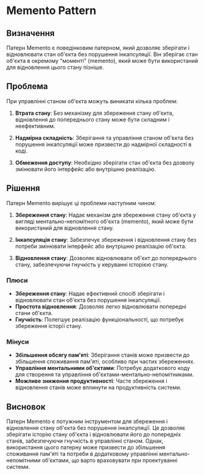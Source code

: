 # Memento Pattern

## Визначення

Патерн Memento є поведінковим патерном, який дозволяє зберігати і відновлювати стан об'єкта без порушення інкапсуляції.
Він зберігає стан об'єкта в окремому "моменті" (memento), який може бути використаний для відновлення цього стану
пізніше.

## Проблема

При управлінні станом об'єкта можуть виникати кілька проблем:

1. **Втрата стану**: Без механізму для збереження стану об'єкта, відновлення до попереднього стану може бути складним і
   неефективним.

2. **Надмірна складність**: Зберігання та управління станом об'єкта без порушення інкапсуляції може призвести до
   надмірної складності в коді.

3. **Обмеження доступу**: Необхідно зберігати стан об'єкта без дозволу змінювати його інтерфейс або внутрішню
   реалізацію.

## Рішення

Патерн Memento вирішує ці проблеми наступним чином:

1. **Збереження стану**: Надає механізм для збереження стану об'єкта у вигляді ментально-непомітного об'єкта (memento),
   який може бути використаний для відновлення стану.

2. **Інкапсуляція стану**: Забезпечує збереження і відновлення стану без потреби змінювати інтерфейс або внутрішню
   реалізацію об'єкта.

3. **Відновлення стану**: Дозволяє відновлювати об'єкт до попереднього стану, забезпечуючи гнучкість у керуванні
   історією стану.

### Плюси

- **Збереження стану**: Надає ефективний спосіб зберігати і відновлювати стан об'єкта без порушення інкапсуляції.
- **Простота відновлення**: Дозволяє легко відновлювати попередні стани об'єкта.
- **Гнучкість**: Полегшує реалізацію функціональності, що потребує збереження історії стану.

### Мінуси

- **Збільшення обсягу пам'яті**: Зберігання станів може призвести до збільшення споживання пам'яті, особливо при частих
  збереженнях.
- **Управління ментальними об'єктами**: Потребує додаткового коду для створення та управління
  об'єктами-ментально-непомітниками.
- **Можливе зниження продуктивності**: Часте збереження і відновлення станів може вплинути на продуктивність системи.

## Висновок

Патерн Memento є потужним інструментом для збереження і відновлення стану об'єкта без порушення інкапсуляції. Це
дозволяє зберігати історію стану об'єкта і відновлювати його до попередніх станів, забезпечуючи гнучкість в управлінні
станом. Однак, використання цього патерну може призвести до збільшення споживання пам'яті та потреби в додатковому
управлінні ментально-непомітними об'єктами, що варто враховувати при проектуванні системи.
